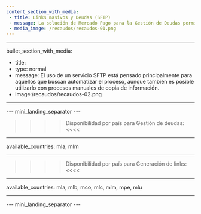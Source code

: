 ```yaml
---
content_section_with_media: 
 - title: Links masivos y Deudas (SFTP)
 - message: La solución de Mercado Pago para la Gestión de Deudas permite crear deudas en lotes de forma eficiente utilizando un servicio SFTP proporcionado por la plataforma para procesar la información contenida en los archivos. Las deudas pueden ser pagadas con la Wallet de Mercado Pago, a través de la opción "Cuentas y Servicios". A su vez, la solución para la Generación de Links masivos permite la creación en lotes de Links de Pago, siguiendo un proceso similar al flujo de deudas, mediante el procesamiento de archivos.
 - media_image: /recaudos/recaudos-01.png
---
```


---
bullet_section_with_media: 
 - title: 
 - type: normal
 - message: El uso de un servicio SFTP está pensado principalmente para aquellos que buscan automatizar el proceso, aunque también es posible utilizarlo con procesos manuales de copia de información.
 - image:/recaudos/recaudos-02.png
---

--- mini_landing_separator ---

>>>> Disponibilidad por país para Gestión de deudas: <<<<
---
available_countries: mla, mlm

---

>>>> Disponibilidad por país para Generación de links: <<<<
---
available_countries: mla, mlb, mco, mlc, mlm, mpe, mlu

---
--- mini_landing_separator ---